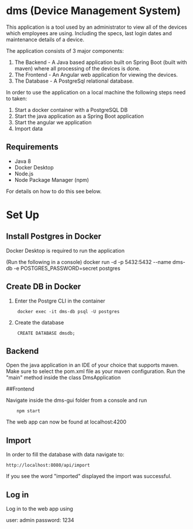 # dms (Device Management System)
This application is a tool used by an administrator to view all of the devices which
employees are using. Including the specs, last login dates and maintenance details of a device.

The application consists of 3 major components:

1. The Backend - A Java based application built on Spring Boot (built with maven) where all processing of the devices 
    is done.
2. The Frontend - An Angular web application for viewing the devices.
3. The Database - A PostgreSql relational database.

In order to use the application on a local machine the following steps need to taken:

1. Start a docker container with a PostgreSQL DB
2. Start the java application as a Spring Boot application
3. Start the angular we application
4. Import data

## Requirements

- Java 8
- Docker Desktop
- Node.js
- Node Package Manager (npm)

For details on how to do this see below.

# Set Up
## Install Postgres in Docker
Docker Desktop is required to run the application

(Run the following in a console)
docker run -d -p 5432:5432 --name dms-db -e POSTGRES_PASSWORD=secret postgres

## Create DB in Docker
1. Enter the Postgre CLI in the container

        docker exec -it dms-db psql -U postgres
        
2. Create the database

        CREATE DATABASE dmsdb;

## Backend

Open the java application in an IDE of your choice that supports maven. Make sure to select the pom.xml file as your maven configuration.
Run the "main" method inside the class DmsApplication

##Frontend

Navigate inside the dms-gui folder from a console and run

        npm start

The web app can now be found at localhost:4200

## Import

In order to fill the database with data navigate to:

    http://localhost:8080/api/import
    
If you see the word "imported" displayed the import was successful.

## Log in

Log in to the web app using 

user: admin
password: 1234
